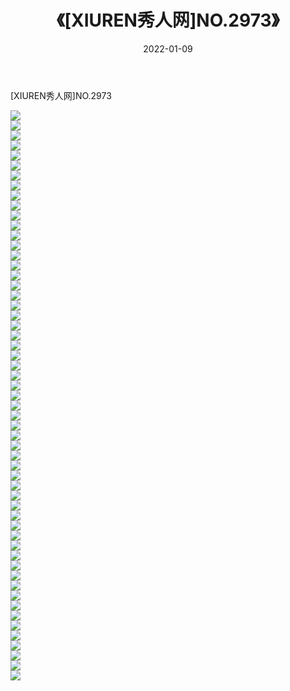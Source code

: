 ﻿---
layout: post
title:  《[XIUREN秀人网]NO.2973》
date:   2022-01-09
img: http://img.660000.xyz/Sharelink/秀人网/秀人网第03部分/[XIUREN秀人网]NO.2973/000.jpg
categories: [美女, 清纯, 唯美]
---

[XIUREN秀人网]NO.2973

 ![](http://img.660000.xyz/Sharelink/秀人网/秀人网第03部分/[XIUREN秀人网]NO.2973/001.jpg) <br>![](http://img.660000.xyz/Sharelink/秀人网/秀人网第03部分/[XIUREN秀人网]NO.2973/002.jpg) <br>![](http://img.660000.xyz/Sharelink/秀人网/秀人网第03部分/[XIUREN秀人网]NO.2973/003.jpg) <br>![](http://img.660000.xyz/Sharelink/秀人网/秀人网第03部分/[XIUREN秀人网]NO.2973/004.jpg) <br>![](http://img.660000.xyz/Sharelink/秀人网/秀人网第03部分/[XIUREN秀人网]NO.2973/005.jpg) <br>![](http://img.660000.xyz/Sharelink/秀人网/秀人网第03部分/[XIUREN秀人网]NO.2973/006.jpg) <br>![](http://img.660000.xyz/Sharelink/秀人网/秀人网第03部分/[XIUREN秀人网]NO.2973/007.jpg) <br>![](http://img.660000.xyz/Sharelink/秀人网/秀人网第03部分/[XIUREN秀人网]NO.2973/008.jpg) <br>![](http://img.660000.xyz/Sharelink/秀人网/秀人网第03部分/[XIUREN秀人网]NO.2973/009.jpg) <br>![](http://img.660000.xyz/Sharelink/秀人网/秀人网第03部分/[XIUREN秀人网]NO.2973/010.jpg) <br>![](http://img.660000.xyz/Sharelink/秀人网/秀人网第03部分/[XIUREN秀人网]NO.2973/011.jpg) <br>![](http://img.660000.xyz/Sharelink/秀人网/秀人网第03部分/[XIUREN秀人网]NO.2973/012.jpg) <br>![](http://img.660000.xyz/Sharelink/秀人网/秀人网第03部分/[XIUREN秀人网]NO.2973/013.jpg) <br>![](http://img.660000.xyz/Sharelink/秀人网/秀人网第03部分/[XIUREN秀人网]NO.2973/014.jpg) <br>![](http://img.660000.xyz/Sharelink/秀人网/秀人网第03部分/[XIUREN秀人网]NO.2973/015.jpg) <br>![](http://img.660000.xyz/Sharelink/秀人网/秀人网第03部分/[XIUREN秀人网]NO.2973/016.jpg) <br>![](http://img.660000.xyz/Sharelink/秀人网/秀人网第03部分/[XIUREN秀人网]NO.2973/017.jpg) <br>![](http://img.660000.xyz/Sharelink/秀人网/秀人网第03部分/[XIUREN秀人网]NO.2973/018.jpg) <br>![](http://img.660000.xyz/Sharelink/秀人网/秀人网第03部分/[XIUREN秀人网]NO.2973/019.jpg) <br>![](http://img.660000.xyz/Sharelink/秀人网/秀人网第03部分/[XIUREN秀人网]NO.2973/020.jpg) <br>![](http://img.660000.xyz/Sharelink/秀人网/秀人网第03部分/[XIUREN秀人网]NO.2973/021.jpg) <br>![](http://img.660000.xyz/Sharelink/秀人网/秀人网第03部分/[XIUREN秀人网]NO.2973/022.jpg) <br>![](http://img.660000.xyz/Sharelink/秀人网/秀人网第03部分/[XIUREN秀人网]NO.2973/023.jpg) <br>![](http://img.660000.xyz/Sharelink/秀人网/秀人网第03部分/[XIUREN秀人网]NO.2973/024.jpg) <br>![](http://img.660000.xyz/Sharelink/秀人网/秀人网第03部分/[XIUREN秀人网]NO.2973/025.jpg) <br>![](http://img.660000.xyz/Sharelink/秀人网/秀人网第03部分/[XIUREN秀人网]NO.2973/026.jpg) <br>![](http://img.660000.xyz/Sharelink/秀人网/秀人网第03部分/[XIUREN秀人网]NO.2973/027.jpg) <br>![](http://img.660000.xyz/Sharelink/秀人网/秀人网第03部分/[XIUREN秀人网]NO.2973/028.jpg) <br>![](http://img.660000.xyz/Sharelink/秀人网/秀人网第03部分/[XIUREN秀人网]NO.2973/029.jpg) <br>![](http://img.660000.xyz/Sharelink/秀人网/秀人网第03部分/[XIUREN秀人网]NO.2973/030.jpg) <br>![](http://img.660000.xyz/Sharelink/秀人网/秀人网第03部分/[XIUREN秀人网]NO.2973/031.jpg) <br>![](http://img.660000.xyz/Sharelink/秀人网/秀人网第03部分/[XIUREN秀人网]NO.2973/032.jpg) <br>![](http://img.660000.xyz/Sharelink/秀人网/秀人网第03部分/[XIUREN秀人网]NO.2973/033.jpg) <br>![](http://img.660000.xyz/Sharelink/秀人网/秀人网第03部分/[XIUREN秀人网]NO.2973/034.jpg) <br>![](http://img.660000.xyz/Sharelink/秀人网/秀人网第03部分/[XIUREN秀人网]NO.2973/035.jpg) <br>![](http://img.660000.xyz/Sharelink/秀人网/秀人网第03部分/[XIUREN秀人网]NO.2973/036.jpg) <br>![](http://img.660000.xyz/Sharelink/秀人网/秀人网第03部分/[XIUREN秀人网]NO.2973/037.jpg) <br>![](http://img.660000.xyz/Sharelink/秀人网/秀人网第03部分/[XIUREN秀人网]NO.2973/038.jpg) <br>![](http://img.660000.xyz/Sharelink/秀人网/秀人网第03部分/[XIUREN秀人网]NO.2973/039.jpg) <br>![](http://img.660000.xyz/Sharelink/秀人网/秀人网第03部分/[XIUREN秀人网]NO.2973/040.jpg) <br>![](http://img.660000.xyz/Sharelink/秀人网/秀人网第03部分/[XIUREN秀人网]NO.2973/041.jpg) <br>![](http://img.660000.xyz/Sharelink/秀人网/秀人网第03部分/[XIUREN秀人网]NO.2973/042.jpg) <br>![](http://img.660000.xyz/Sharelink/秀人网/秀人网第03部分/[XIUREN秀人网]NO.2973/043.jpg) <br>![](http://img.660000.xyz/Sharelink/秀人网/秀人网第03部分/[XIUREN秀人网]NO.2973/044.jpg) <br>![](http://img.660000.xyz/Sharelink/秀人网/秀人网第03部分/[XIUREN秀人网]NO.2973/045.jpg) <br>![](http://img.660000.xyz/Sharelink/秀人网/秀人网第03部分/[XIUREN秀人网]NO.2973/046.jpg) <br>![](http://img.660000.xyz/Sharelink/秀人网/秀人网第03部分/[XIUREN秀人网]NO.2973/047.jpg) <br>![](http://img.660000.xyz/Sharelink/秀人网/秀人网第03部分/[XIUREN秀人网]NO.2973/048.jpg) <br>![](http://img.660000.xyz/Sharelink/秀人网/秀人网第03部分/[XIUREN秀人网]NO.2973/049.jpg) <br>![](http://img.660000.xyz/Sharelink/秀人网/秀人网第03部分/[XIUREN秀人网]NO.2973/050.jpg) <br>![](http://img.660000.xyz/Sharelink/秀人网/秀人网第03部分/[XIUREN秀人网]NO.2973/051.jpg) <br>![](http://img.660000.xyz/Sharelink/秀人网/秀人网第03部分/[XIUREN秀人网]NO.2973/052.jpg) <br>![](http://img.660000.xyz/Sharelink/秀人网/秀人网第03部分/[XIUREN秀人网]NO.2973/053.jpg) <br>![](http://img.660000.xyz/Sharelink/秀人网/秀人网第03部分/[XIUREN秀人网]NO.2973/054.jpg) <br>![](http://img.660000.xyz/Sharelink/秀人网/秀人网第03部分/[XIUREN秀人网]NO.2973/055.jpg) <br>![](http://img.660000.xyz/Sharelink/秀人网/秀人网第03部分/[XIUREN秀人网]NO.2973/056.jpg) <br>![](http://img.660000.xyz/Sharelink/秀人网/秀人网第03部分/[XIUREN秀人网]NO.2973/057.jpg) <br>